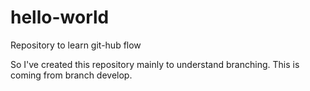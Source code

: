 # hello-world
Repository to learn git-hub flow

So I've created this repository mainly to understand branching.
This is coming from branch develop.
